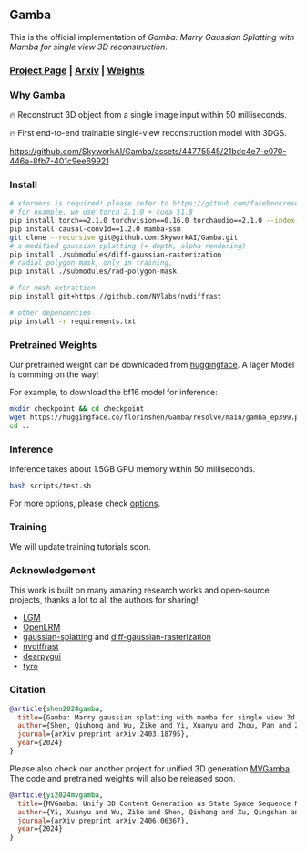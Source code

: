 
## Gamba

This is the official implementation of *Gamba: Marry Gaussian Splatting with Mamba for single view 3D reconstruction*.

### [Project Page](https://florinshen.github.io/gamba-project) | [Arxiv](https://arxiv.org/abs/2403.18795) | [Weights](https://huggingface.co/florinshen/Gamba)

### Why Gamba
🔥 Reconstruct 3D object from a single image input within 50 milliseconds. 


🔥 First end-to-end trainable single-view reconstruction model with 3DGS.

https://github.com/SkyworkAI/Gamba/assets/44775545/21bdc4e7-e070-446a-8fb7-401c9ee69921

### Install

```bash
# xformers is required! please refer to https://github.com/facebookresearch/xformers for details.
# for example, we use torch 2.1.0 + cuda 11.8
pip install torch==2.1.0 torchvision==0.16.0 torchaudio==2.1.0 --index-url https://download.pytorch.org/whl/cu118
pip install causal-conv1d==1.2.0 mamba-ssm
git clone --recursive git@github.com:SkyworkAI/Gamba.git
# a modified gaussian splatting (+ depth, alpha rendering)
pip install ./submodules/diff-gaussian-rasterization
# radial polygon mask, only in training,
pip install ./submodules/rad-polygon-mask

# for mesh extraction
pip install git+https://github.com/NVlabs/nvdiffrast

# other dependencies
pip install -r requirements.txt
```

### Pretrained Weights

Our pretrained weight can be downloaded from [huggingface](https://huggingface.co/florinshen/Gamba). A lager Model is comming on the way!

For example, to download the bf16 model for inference:
```bash
mkdir checkpoint && cd checkpoint
wget https://huggingface.co/florinshen/Gamba/resolve/main/gamba_ep399.pth
cd ..
```

### Inference

Inference takes about 1.5GB GPU memory within 50 milliseconds.

```bash
bash scripts/test.sh
```

For more options, please check [options](./core/options.py).

### Training

We will update training tutorials soon. 


### Acknowledgement

This work is built on many amazing research works and open-source projects, thanks a lot to all the authors for sharing!

- [LGM](https://github.com/3DTopia/LGM)
- [OpenLRM](https://github.com/3DTopia/OpenLRM)
- [gaussian-splatting](https://github.com/graphdeco-inria/gaussian-splatting) and [diff-gaussian-rasterization](https://github.com/graphdeco-inria/diff-gaussian-rasterization)
- [nvdiffrast](https://github.com/NVlabs/nvdiffrast)
- [dearpygui](https://github.com/hoffstadt/DearPyGui)
- [tyro](https://github.com/brentyi/tyro)

### Citation

```bibtex
@article{shen2024gamba,
  title={Gamba: Marry gaussian splatting with mamba for single view 3d reconstruction},
  author={Shen, Qiuhong and Wu, Zike and Yi, Xuanyu and Zhou, Pan and Zhang, Hanwang and Yan, Shuicheng and Wang, Xinchao},
  journal={arXiv preprint arXiv:2403.18795},
  year={2024}
}
```
Please also check our another project for unified 3D generation [MVGamba](https://arxiv.org/abs/2406.06367). The code and pretrained weights will also be released soon.

```bibtex
@article{yi2024mvgamba,
  title={MVGamba: Unify 3D Content Generation as State Space Sequence Modeling},
  author={Yi, Xuanyu and Wu, Zike and Shen, Qiuhong and Xu, Qingshan and Zhou, Pan and Lim, Joo-Hwee and Yan, Shuicheng and Wang, Xinchao and Zhang, Hanwang},
  journal={arXiv preprint arXiv:2406.06367},
  year={2024}
}
```
